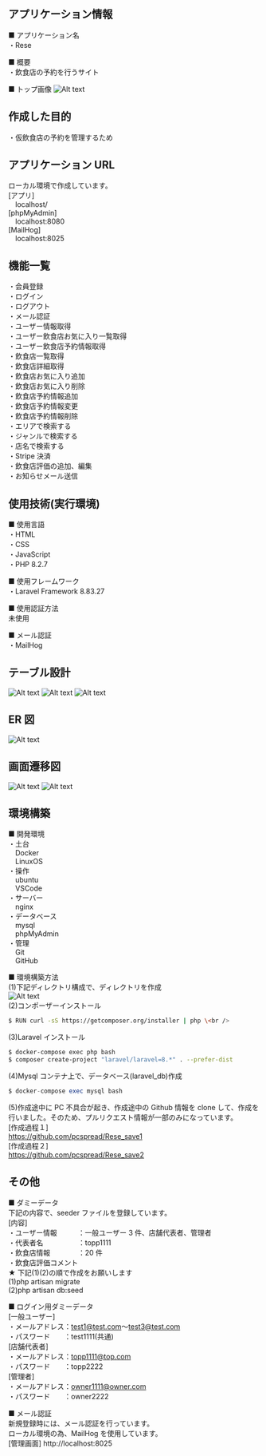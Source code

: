 ## アプリケーション情報

■ アプリケーション名<br />
・Rese

■ 概要<br />
・飲食店の予約を行うサイト<br />

■ トップ画像
![Alt text](image.png)

## 作成した目的

・仮飲食店の予約を管理するため

## アプリケーション URL

ローカル環境で作成しています。<br />
[アプリ]<br />
&emsp;localhost/<br />
[phpMyAdmin]<br />
&emsp;localhost:8080<br />
[MailHog]<br />
&emsp;localhost:8025<br />

## 機能一覧

・会員登録<br />
・ログイン<br />
・ログアウト<br />
・メール認証<br />
・ユーザー情報取得<br />
・ユーザー飲食店お気に入り一覧取得<br />
・ユーザー飲食店予約情報取得<br />
・飲食店一覧取得<br />
・飲食店詳細取得<br />
・飲食店お気に入り追加<br />
・飲食店お気に入り削除<br />
・飲食店予約情報追加<br />
・飲食店予約情報変更<br />
・飲食店予約情報削除<br />
・エリアで検索する<br />
・ジャンルで検索する<br />
・店名で検索する<br />
・Stripe 決済<br />
・飲食店評価の追加、編集<br />
・お知らせメール送信<br />

## 使用技術(実行環境)

■ 使用言語<br />
・HTML<br />
・CSS<br />
・JavaScript<br />
・PHP 8.2.7

■ 使用フレームワーク<br />
・Laravel Framework 8.83.27

■ 使用認証方法<br />
未使用

■ メール認証<br />
・MailHog

## テーブル設計

![Alt text](image-5.png)
![Alt text](image-6.png)
![Alt text](image-7.png)

## ER 図

![Alt text](image-1.png)

## 画面遷移図

![Alt text](image-8.png)
![Alt text](image-3.png)

## 環境構築

■ 開発環境<br />
・土台<br />
&emsp;Docker<br />
&emsp;LinuxOS<br />
・操作<br />
&emsp;ubuntu<br />
&emsp;VSCode<br />
・サーバー<br />
&emsp;nginx<br />
・データベース<br />
&emsp;mysql<br />
&emsp;phpMyAdmin<br />
・管理<br />
&emsp;Git<br />
&emsp;GitHub

■ 環境構築方法<br />
(1)下記ディレクトリ構成で、ディレクトリを作成<br />
![Alt text](image-4.png)<br />
(2)コンポーザーインストール<br />

```bash
$ RUN curl -sS https://getcomposer.org/installer | php \<br />
```

(3)Laravel インストール<br />

```bash
$ docker-compose exec php bash
$ composer create-project "laravel/laravel=8.*" . --prefer-dist
```

(4)Mysql コンテナ上で、データベース(laravel_db)作成<br />

```php
$ docker-compose exec mysql bash
```

(5)作成途中に PC 不具合が起き、作成途中の Github 情報を clone して、作成を行いました。そのため、プルリクエスト情報が一部のみになっています。<br />
[作成過程１]<br />
https://github.com/pcspread/Rese_save1<br />
[作成過程２]<br />
https://github.com/pcspread/Rese_save2<br />

## その他

■ ダミーデータ<br />
下記の内容で、seeder ファイルを登録しています。<br />
[内容]<br />
・ユーザー情報　　　：一般ユーザー 3 件、店舗代表者、管理者<br />
・代表者名　　　　　：topp1111<br />
・飲食店情報　　　　：20 件　　<br />
・飲食店評価コメント<br />
★ 下記(1)(2)の順で作成をお願いします<br />
(1)php artisan migrate<br />
(2)php artisan db:seed

■ ログイン用ダミーデータ<br />
[一般ユーザー]<br />
・メールアドレス：test1@test.com～test3@test.com<br />
・パスワード　　：test1111(共通)<br />
[店舗代表者]<br />
・メールアドレス：topp1111@top.com<br />
・パスワード　　：topp2222<br />
[管理者]<br />
・メールアドレス：owner1111@owner.com<br />
・パスワード　　：owner2222<br />

■ メール認証<br />
新規登録時には、メール認証を行っています。<br />
ローカル環境の為、MailHog を使用しています。<br />
[管理画面]
http://localhost:8025<br />

